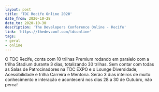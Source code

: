 ```yaml
---
layout: post
title: 'TDC Recife Online 2020'
date_from: 2020-10-28
date_to: 2020-10-30
description: 'The Developers Conference Online - Recife'
link: 'https://thedevconf.com/tdconline'
tags:
- geral
- online
---
```


O TDC Recife, conta com 10 trilhas Premium rodando em paralelo com a trilha Stadium durante 3 dias, totalizando 30 trilhas. 
Sem contar com todas as Salas de Patrocinadores na TDC EXPO e o Lounge Diversidade, Acessibilidade e trilha Carreira e Mentoria.
Serão 3 dias inteiros de muito conhecimento e interação e acontecerá nos dias 28 a 30 de Outubro, não perca!
